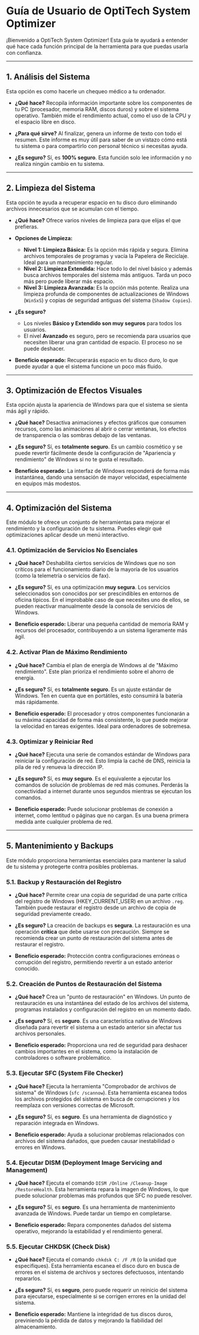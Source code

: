 # Guía de Usuario de OptiTech System Optimizer

¡Bienvenido a OptiTech System Optimizer! Esta guía te ayudará a entender qué hace cada función principal de la herramienta para que puedas usarla con confianza.

---

## 1. Análisis del Sistema

Esta opción es como hacerle un chequeo médico a tu ordenador.

*   **¿Qué hace?**
    Recopila información importante sobre los componentes de tu PC (procesador, memoria RAM, discos duros) y sobre el sistema operativo. También mide el rendimiento actual, como el uso de la CPU y el espacio libre en disco.

*   **¿Para qué sirve?**
    Al finalizar, genera un informe de texto con todo el resumen. Este informe es muy útil para saber de un vistazo cómo está tu sistema o para compartirlo con personal técnico si necesitas ayuda.

*   **¿Es seguro?**
    Sí, es **100% seguro**. Esta función solo lee información y no realiza ningún cambio en tu sistema.

---

## 2. Limpieza del Sistema

Esta opción te ayuda a recuperar espacio en tu disco duro eliminando archivos innecesarios que se acumulan con el tiempo.

*   **¿Qué hace?**
    Ofrece varios niveles de limpieza para que elijas el que prefieras.

*   **Opciones de Limpieza:**
    *   **Nivel 1: Limpieza Básica:** Es la opción más rápida y segura. Elimina archivos temporales de programas y vacía la Papelera de Reciclaje. Ideal para un mantenimiento regular.
    *   **Nivel 2: Limpieza Extendida:** Hace todo lo del nivel básico y además busca archivos temporales del sistema más antiguos. Tarda un poco más pero puede liberar más espacio.
    *   **Nivel 3: Limpieza Avanzada:** Es la opción más potente. Realiza una limpieza profunda de componentes de actualizaciones de Windows (`WinSxS`) y copias de seguridad antiguas del sistema (`Shadow Copies`).

*   **¿Es seguro?**
    *   Los niveles **Básico y Extendido son muy seguros** para todos los usuarios.
    *   El nivel **Avanzado** es seguro, pero se recomienda para usuarios que necesiten liberar una gran cantidad de espacio. El proceso no se puede deshacer.

*   **Beneficio esperado:**
    Recuperarás espacio en tu disco duro, lo que puede ayudar a que el sistema funcione un poco más fluido.

---

## 3. Optimización de Efectos Visuales

Esta opción ajusta la apariencia de Windows para que el sistema se sienta más ágil y rápido.

*   **¿Qué hace?**
    Desactiva animaciones y efectos gráficos que consumen recursos, como las animaciones al abrir o cerrar ventanas, los efectos de transparencia o las sombras debajo de las ventanas.

*   **¿Es seguro?**
    Sí, es **totalmente seguro**. Es un cambio cosmético y se puede revertir fácilmente desde la configuración de "Apariencia y rendimiento" de Windows si no te gusta el resultado.

*   **Beneficio esperado:**
    La interfaz de Windows responderá de forma más instantánea, dando una sensación de mayor velocidad, especialmente en equipos más modestos.

---

## 4. Optimización del Sistema

Este módulo te ofrece un conjunto de herramientas para mejorar el rendimiento y la configuración de tu sistema. Puedes elegir qué optimizaciones aplicar desde un menú interactivo.

### 4.1. Optimización de Servicios No Esenciales

*   **¿Qué hace?**
    Deshabilita ciertos servicios de Windows que no son críticos para el funcionamiento diario de la mayoría de los usuarios (como la telemetría o servicios de fax). 

*   **¿Es seguro?**
    Sí, es una optimización **muy segura**. Los servicios seleccionados son conocidos por ser prescindibles en entornos de oficina típicos. En el improbable caso de que necesites uno de ellos, se pueden reactivar manualmente desde la consola de servicios de Windows.

*   **Beneficio esperado:**
    Liberar una pequeña cantidad de memoria RAM y recursos del procesador, contribuyendo a un sistema ligeramente más ágil.

### 4.2. Activar Plan de Máximo Rendimiento

*   **¿Qué hace?**
    Cambia el plan de energía de Windows al de "Máximo rendimiento". Este plan prioriza el rendimiento sobre el ahorro de energía.

*   **¿Es seguro?**
    Sí, es **totalmente seguro**. Es un ajuste estándar de Windows. Ten en cuenta que en portátiles, esto consumirá la batería más rápidamente.

*   **Beneficio esperado:**
    El procesador y otros componentes funcionarán a su máxima capacidad de forma más consistente, lo que puede mejorar la velocidad en tareas exigentes. Ideal para ordenadores de sobremesa.

### 4.3. Optimizar y Reiniciar Red

*   **¿Qué hace?**
    Ejecuta una serie de comandos estándar de Windows para reiniciar la configuración de red. Esto limpia la caché de DNS, reinicia la pila de red y renueva la dirección IP.

*   **¿Es seguro?**
    Sí, es **muy seguro**. Es el equivalente a ejecutar los comandos de solución de problemas de red más comunes. Perderás la conectividad a internet durante unos segundos mientras se ejecutan los comandos.

*   **Beneficio esperado:**
    Puede solucionar problemas de conexión a internet, como lentitud o páginas que no cargan. Es una buena primera medida ante cualquier problema de red.

---

## 5. Mantenimiento y Backups

Este módulo proporciona herramientas esenciales para mantener la salud de tu sistema y protegerte contra posibles problemas.

### 5.1. Backup y Restauración del Registro

*   **¿Qué hace?**
    Permite crear una copia de seguridad de una parte crítica del registro de Windows (HKEY_CURRENT_USER) en un archivo `.reg`. También puede restaurar el registro desde un archivo de copia de seguridad previamente creado.

*   **¿Es seguro?**
    La creación de backups es **segura**. La restauración es una operación **crítica** que debe usarse con precaución. Siempre se recomienda crear un punto de restauración del sistema antes de restaurar el registro.

*   **Beneficio esperado:**
    Protección contra configuraciones erróneas o corrupción del registro, permitiendo revertir a un estado anterior conocido.

### 5.2. Creación de Puntos de Restauración del Sistema

*   **¿Qué hace?**
    Crea un "punto de restauración" en Windows. Un punto de restauración es una instantánea del estado de los archivos del sistema, programas instalados y configuración del registro en un momento dado.

*   **¿Es seguro?**
    Sí, es **seguro**. Es una característica nativa de Windows diseñada para revertir el sistema a un estado anterior sin afectar tus archivos personales.

*   **Beneficio esperado:**
    Proporciona una red de seguridad para deshacer cambios importantes en el sistema, como la instalación de controladores o software problemático.

### 5.3. Ejecutar SFC (System File Checker)

*   **¿Qué hace?**
    Ejecuta la herramienta "Comprobador de archivos de sistema" de Windows (`sfc /scannow`). Esta herramienta escanea todos los archivos protegidos del sistema en busca de corrupciones y los reemplaza con versiones correctas de Microsoft.

*   **¿Es seguro?**
    Sí, es **seguro**. Es una herramienta de diagnóstico y reparación integrada en Windows.

*   **Beneficio esperado:**
    Ayuda a solucionar problemas relacionados con archivos del sistema dañados, que pueden causar inestabilidad o errores en Windows.

### 5.4. Ejecutar DISM (Deployment Image Servicing and Management)

*   **¿Qué hace?**
    Ejecuta el comando `DISM /Online /Cleanup-Image /RestoreHealth`. Esta herramienta repara la imagen de Windows, lo que puede solucionar problemas más profundos que SFC no puede resolver.

*   **¿Es seguro?**
    Sí, es **seguro**. Es una herramienta de mantenimiento avanzada de Windows. Puede tardar un tiempo en completarse.

*   **Beneficio esperado:**
    Repara componentes dañados del sistema operativo, mejorando la estabilidad y el rendimiento general.

### 5.5. Ejecutar CHKDSK (Check Disk)

*   **¿Qué hace?**
    Ejecuta el comando `chkdsk C: /F /R` (o la unidad que especifiques). Esta herramienta escanea el disco duro en busca de errores en el sistema de archivos y sectores defectuosos, intentando repararlos.

*   **¿Es seguro?**
    Sí, es **seguro**, pero puede requerir un reinicio del sistema para ejecutarse, especialmente si se corrigen errores en la unidad del sistema.

*   **Beneficio esperado:**
    Mantiene la integridad de tus discos duros, previniendo la pérdida de datos y mejorando la fiabilidad del almacenamiento.
